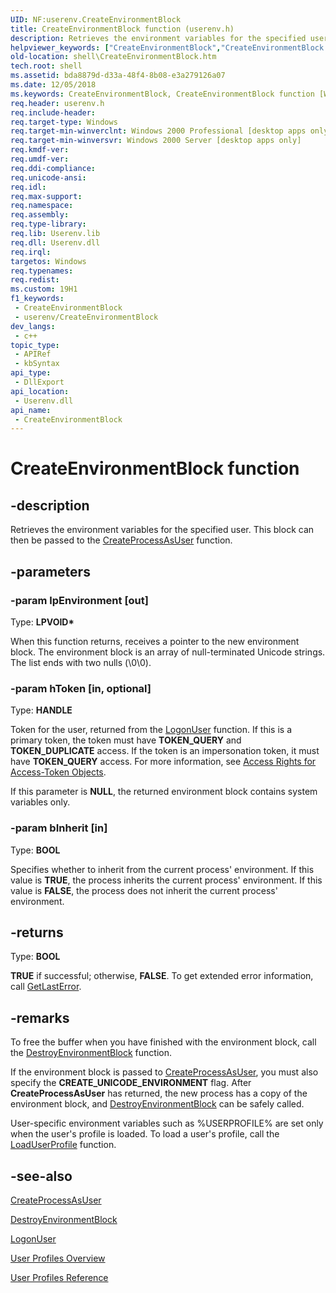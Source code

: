 ```yaml
---
UID: NF:userenv.CreateEnvironmentBlock
title: CreateEnvironmentBlock function (userenv.h)
description: Retrieves the environment variables for the specified user. This block can then be passed to the CreateProcessAsUser function.
helpviewer_keywords: ["CreateEnvironmentBlock","CreateEnvironmentBlock function [Windows Shell]","_shell_CreateEnvironmentBlock","shell.CreateEnvironmentBlock","userenv/CreateEnvironmentBlock"]
old-location: shell\CreateEnvironmentBlock.htm
tech.root: shell
ms.assetid: bda8879d-d33a-48f4-8b08-e3a279126a07
ms.date: 12/05/2018
ms.keywords: CreateEnvironmentBlock, CreateEnvironmentBlock function [Windows Shell], _shell_CreateEnvironmentBlock, shell.CreateEnvironmentBlock, userenv/CreateEnvironmentBlock
req.header: userenv.h
req.include-header: 
req.target-type: Windows
req.target-min-winverclnt: Windows 2000 Professional [desktop apps only]
req.target-min-winversvr: Windows 2000 Server [desktop apps only]
req.kmdf-ver: 
req.umdf-ver: 
req.ddi-compliance: 
req.unicode-ansi: 
req.idl: 
req.max-support: 
req.namespace: 
req.assembly: 
req.type-library: 
req.lib: Userenv.lib
req.dll: Userenv.dll
req.irql: 
targetos: Windows
req.typenames: 
req.redist: 
ms.custom: 19H1
f1_keywords:
 - CreateEnvironmentBlock
 - userenv/CreateEnvironmentBlock
dev_langs:
 - c++
topic_type:
 - APIRef
 - kbSyntax
api_type:
 - DllExport
api_location:
 - Userenv.dll
api_name:
 - CreateEnvironmentBlock
---
```


# CreateEnvironmentBlock function


## -description

Retrieves the environment variables for the specified user. This block can then be passed to the <a href="/windows/desktop/api/processthreadsapi/nf-processthreadsapi-createprocessasusera">CreateProcessAsUser</a> function.

## -parameters

### -param lpEnvironment [out]

Type: <b>LPVOID*</b>

When this function returns, receives a pointer to the new environment block. The environment block is an array of null-terminated Unicode strings. The list ends with two nulls (\0\0).

### -param hToken [in, optional]

Type: <b>HANDLE</b>

Token for the user, returned from the 
<a href="/windows/desktop/api/winbase/nf-winbase-logonusera">LogonUser</a> function. If this is a primary token, the token must have <b>TOKEN_QUERY</b> and <b>TOKEN_DUPLICATE</b> access. If the token is an impersonation token, it must have <b>TOKEN_QUERY</b> access. For more information, see 
<a href="/windows/desktop/SecAuthZ/access-rights-for-access-token-objects">Access Rights for Access-Token Objects</a>. 

                    

If this parameter is <b>NULL</b>, the returned environment block contains system variables only.

### -param bInherit [in]

Type: <b>BOOL</b>

Specifies whether to inherit from the current process' environment. If this value is <b>TRUE</b>, the process inherits the current process' environment. If this value is <b>FALSE</b>, the process does not inherit the current process' environment.

## -returns

Type: <b>BOOL</b>

<b>TRUE</b> if successful; otherwise, <b>FALSE</b>. To get extended error information, call <a href="/windows/desktop/api/errhandlingapi/nf-errhandlingapi-getlasterror">GetLastError</a>.

## -remarks

To free the buffer when you have finished with the environment block, call the 
<a href="/windows/desktop/api/userenv/nf-userenv-destroyenvironmentblock">DestroyEnvironmentBlock</a> function.

If the environment block is passed to 
<a href="/windows/desktop/api/processthreadsapi/nf-processthreadsapi-createprocessasusera">CreateProcessAsUser</a>, you must also specify the <b>CREATE_UNICODE_ENVIRONMENT</b> flag. After <b>CreateProcessAsUser</b> has returned, the new process has a copy of the environment block, and <a href="/windows/desktop/api/userenv/nf-userenv-destroyenvironmentblock">DestroyEnvironmentBlock</a> can be safely called.

User-specific environment variables such as %USERPROFILE% are set only when the user's profile is loaded. To load a user's profile, call the 
<a href="/windows/desktop/api/userenv/nf-userenv-loaduserprofilea">LoadUserProfile</a> function.

## -see-also

<a href="/windows/desktop/api/processthreadsapi/nf-processthreadsapi-createprocessasusera">CreateProcessAsUser</a>



<a href="/windows/desktop/api/userenv/nf-userenv-destroyenvironmentblock">DestroyEnvironmentBlock</a>



<a href="/windows/desktop/api/winbase/nf-winbase-logonusera">LogonUser</a>



<a href="/previous-versions/windows/desktop/legacy/bb776900(v=vs.85)">User Profiles Overview</a>



<a href="/previous-versions/windows/desktop/legacy/bb776901(v=vs.85)">User Profiles Reference</a>